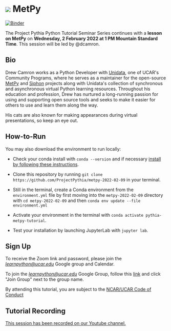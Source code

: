 # ![](https://github.com/Unidata/MetPy/raw/main/docs/_static/metpy_32x32.ico) MetPy

[![Binder](https://mybinder.org/badge_logo.svg)](https://mybinder.org/v2/gh/ProjectPythiaTutorials/metpy-2022-02-09/HEAD/)

The Project Pythia Python Tutorial Seminar Series continues with a **lesson on MetPy** on **Wednesday, 2 February 2022 at 1 PM Mountain Standard Time**. This session will be led by @dcamron.


## Bio

Drew Camron works as a Python Developer with [Unidata](https://www.unidata.ucar.edu/), one of UCAR's Community Programs, where he serves as a maintainer for the open-source [MetPy](https://github.com/Unidata/MetPy/) and [Siphon](https://github.com/Unidata/siphon/) projects along with Unidata's collection of synchronous and asynchronous virtual Python learning resources. Throughout his education and profession, Drew has nurtured a long-running passion for using and supporting open source tools and seeks to make it easier for others to use and learn them along the way.

 His cats are also known for making appearances during virtual presentations, so keep an eye out.


## How-to-Run

You may also download the environment to run locally:

- Check your conda install with `conda --version` and if necessary [install by following these instructions](https://docs.conda.io/en/latest/miniconda.html).

- Clone this repository by running `git clone https://github.com/ProjectPythia/metpy-2022-02-09` in your terminal.

- Still in the terminal, create a Conda environment from the `environment.yml` file by first moving into the `metpy-2022-02-09` directory with `cd metpy-2022-02-09` and then `conda env update --file environment.yml`

- Activate your environment in the terminal with `conda activate pythia-metpy-tutorial`.

- Test your installation by launching JupyterLab with `jupyter lab`.


## Sign Up

To receive the Zoom link and password, please join the *learnpython@ucar.edu* Google group and Calendar.

To join the *learnpython@ucar.edu* Google Group, follow this [link](https://groups.google.com/a/ucar.edu/g/learnpython/about) and click "Join Group" next to the group name.

By attending this tutorial, you are subject to the [NCAR/UCAR Code of Conduct](https://www.ucar.edu/who-we-are/ethics-integrity/codes-conduct.)


## Tutorial Recording

[This session has been recorded on our Youtube channel.](youtube.com/watch?v=a3VXzFOPuCg)
